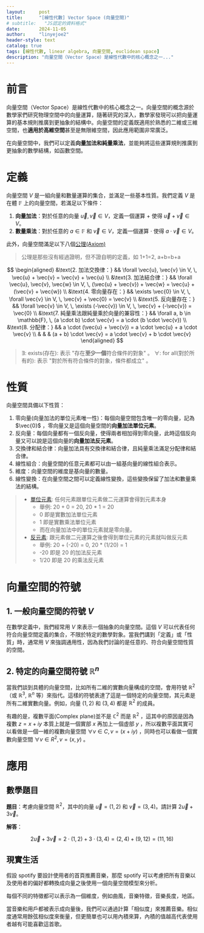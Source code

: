 ```yaml
---
layout:     post
title:      "[線性代數] Vector Space (向量空間)"
# subtitle:   "JS認定的資料格式"
date:       2024-11-05
author:     "linyejoe2"
header-style: text
catalog: true
tags: [線性代數, linear algebra, 向量空間, euclidean space]
description: "向量空間（Vector Space）是線性代數中的核心概念之一..."
---
```


# 前言

向量空間（Vector Space）是線性代數中的核心概念之一。向量空間的概念源於數學家們研究物理空間中的向量運算，隨著研究的深入，數學家發現可以把向量運算的基本規則推廣到更抽象的結構中。向量空間的定義既適用於熟悉的二維或三維空間，也**適用於高維空間**甚至是無限維空間，因此應用範圍非常廣泛。

在向量空間中，我們可以定義**向量加法和純量乘法**，並能夠將這些運算規則推廣到更抽象的數學結構，如函數空間。

# 定義

向量空間 $V$ 是一組向量和數量運算的集合，並滿足一些基本性質。我們定義 $V$ 是在體 $\mathbb{F}$ 上的向量空間，若滿足以下條件：

1. **向量加法**：對於任意的向量 $\vec{u}, \vec{v} \in V$，定義一個運算 $+$ 使得 $\vec{u} + \vec{v} \in V$。
2. **數量乘法**：對於任意的 $a \in \mathbb{F}$ 和 $\vec{v} \in V$，定義一個運算 $\cdot$ 使得 $a \cdot \vec{v} \in V$。

此外，向量空間滿足以下八個[公理(Axiom)](https://zh.wikipedia.org/wiki/%E5%85%AC%E7%90%86)

> 公理是那些沒有經過證明，但不證自明的定義，如 1+1=2, a+b=b+a

$$
\begin{aligned}
&\text{2. 加法交換律：} && \forall \vec{u}, \vec{v} \in V, \, \vec{u} + \vec{v} = \vec{v} + \vec{u} \\
&\text{3. 加法結合律：} && \forall \vec{u}, \vec{v}, \vec{w} \in V, \, (\vec{u} + \vec{v}) + \vec{w} = \vec{u} + (\vec{v} + \vec{w}) \\
&\text{4. 零向量存在：} && \exists \vec{0} \in V, \, \forall \vec{v} \in V, \, \vec{v} + \vec{0} = \vec{v} \\
&\text{5. 反向量存在：} && \forall \vec{v} \in V, \, \exists (-\vec{v}) \in V, \, \vec{v} + (-\vec{v}) = \vec{0} \\
&\text{7. 純量乘法跟純量乘於向量的兼容性：} && \forall a, b \in \mathbb{F}, \, (a \cdot b) \cdot \vec{v} = a \cdot (b \cdot \vec{v}) \\
&\text{8. 分配律：} && a \cdot (\vec{u} + \vec{v}) = a \cdot \vec{u} + a \cdot \vec{v} \\
& & & (a + b) \cdot \vec{v} = a \cdot \vec{v} + b \cdot \vec{v}
\end{aligned}
$$

> $\exists$: exists(存在): 表示 "存在**至少一個**符合條件的對象" 。
> $\forall$: for all(對於所有的): 表示 "對於所有符合條件的對象，條件都成立" 。

# 性質

向量空間具備以下性質：

1. 零向量(向量加法的單位元素唯一性)：每個向量空間包含唯一的零向量，記為 $\vec{0}$ ，零向量又是這個向量空間的**向量加法單位元素**。
2. 反向量：每個向量都有一個反向量，使得兩者相加得到零向量，此時這個反向量又可以說是這個向量的**向量加法反元素**。
3. 交換律和結合律：向量加法具有交換律和結合律，且純量乘法滿足分配律和結合律。
4. 線性組合：向量空間的任意元素都可以由一組基向量的線性組合表示。
5. 維度：向量空間的維度是基向量的數量。
6. 線性變換：在向量空間之間可以定義線性變換，這些變換保留了加法和數量乘法的結構。

> + [單位元素](https://zh.wikipedia.org/wiki/%E5%96%AE%E4%BD%8D%E5%85%83): 任何元素跟單位元素做二元運算會得到元素本身
>   + 舉例: 20 + 0 = 20, 20 * 1 = 20
>   + 0 即是實數加法單位元素
>   + 1 即是實數乘法單位元素
>   + 而在向量加法中的單位元素就是零向量。
> + [反元素](https://zh.wikipedia.org/zh-tw/%E9%80%86%E5%85%83%E7%B4%A0): 跟元素做二元運算之後會得到單位元素的元素就叫做反元素
>   + 舉例: 20 + (-20) = 0, 20 * ($1/20$) = 1
>   + -20 即是 20 的加法反元素
>   + $1/20$ 即是 20 的乘法反元素

# 向量空間的符號

## 1. 一般向量空間的符號 $V$

在數學定義中，我們經常用 $V$ 來表示一個抽象的向量空間。這個 $V$ 可以代表任何符合向量空間定義的集合，不限於特定的數學對象。當我們講到「定義」或「性質」時，通常用 $V$ 來強調通用性，因為我們討論的是任意的、符合向量空間性質的空間。

## 2. 特定的向量空間符號 $\mathbb{R}^n$ 

當我們談到具體的向量空間，比如所有二維的實數向量構成的空間，會用符號 $\mathbb{R}^2$（或 $\mathbb{R}^3$, $\mathbb{R}^n$ 等）來指代。這樣的符號表達了這是一個特定的向量空間，其元素是所有二維實數向量。例如，向量 $(1,2)$ 和 $(3,4)$ 都是 $\mathbb{R}^2$ 的成員。

有趣的是，複數平面(Complex plane)並不是 $\mathbb{C}^2$ 而是 $\mathbb{R}^2$ ，這其中的原因是因為複數 $z=x+iy$ 本質上就是一個實部 $x$ 再加上一個虛部 $y$ ，所以複數平面其實可以看做是一個一維的複數向量空間 $\forall v \in C, v = (x + iy)$ ，同時也可以看做一個實數向量空間 $\forall v \in R^2, v = (x, y)$ 。

# 應用

## 數學題目

**題目**：考慮向量空間 $\mathbb{R}^2$，其中的向量 $\vec{u} = (1, 2)$ 和 $\vec{v} = (3, 4)$。請計算 $2 \vec{u} + 3 \vec{v}$。

**解答**：

$$
2 \vec{u} + 3 \vec{v} = 2 \cdot (1, 2) + 3 \cdot (3, 4) = (2, 4) + (9, 12) = (11, 16)
$$

## 現實生活

假設 spotify 要設計使用者的首頁推薦音樂，那麼 spotify 可以考慮把所有音樂以及使用者的偏好都轉換成向量之後使用一個向量空間模型來分析。

每個不同的特徵都可以表示為一個維度，例如曲風，音樂特徵，音樂長度，地區。

當音樂和用戶都被表示成向量後，我們可以通過計算「相似度」來推薦音樂。相似度通常用餘弦相似度來衡量，但更簡單也可以用內積來算，內積的值越高代表使用者越有可能喜歡這首歌。
